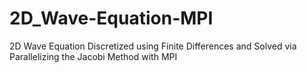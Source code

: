 # 2D_Wave-Equation-MPI
2D Wave Equation Discretized using Finite Differences and Solved via Parallelizing the Jacobi Method with MPI
